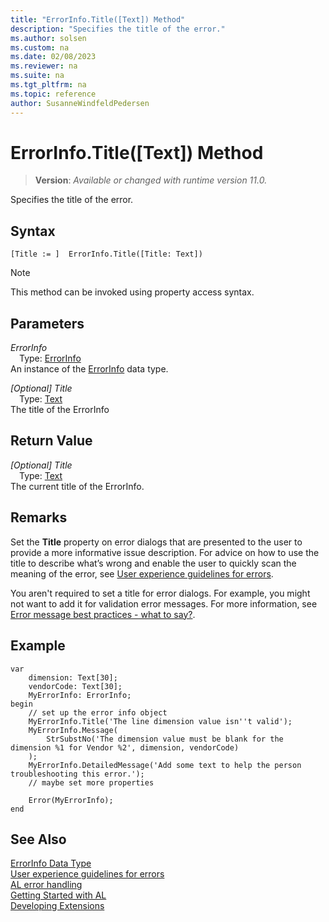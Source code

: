 ```yaml
---
title: "ErrorInfo.Title([Text]) Method"
description: "Specifies the title of the error."
ms.author: solsen
ms.custom: na
ms.date: 02/08/2023
ms.reviewer: na
ms.suite: na
ms.tgt_pltfrm: na
ms.topic: reference
author: SusanneWindfeldPedersen
---
```

[//]: # (START>DO_NOT_EDIT)
[//]: # (IMPORTANT:Do not edit any of the content between here and the END>DO_NOT_EDIT.)
[//]: # (Any modifications should be made in the .xml files in the ModernDev repo.)
# ErrorInfo.Title([Text]) Method
> **Version**: _Available or changed with runtime version 11.0._

Specifies the title of the error.


## Syntax
```AL
[Title := ]  ErrorInfo.Title([Title: Text])
```
> [!NOTE]
> This method can be invoked using property access syntax.
## Parameters
*ErrorInfo*  
&emsp;Type: [ErrorInfo](errorinfo-data-type.md)  
An instance of the [ErrorInfo](errorinfo-data-type.md) data type.  

*[Optional] Title*  
&emsp;Type: [Text](../text/text-data-type.md)  
The title of the ErrorInfo  


## Return Value
*[Optional] Title*  
&emsp;Type: [Text](../text/text-data-type.md)  
The current title of the ErrorInfo.


[//]: # (IMPORTANT: END>DO_NOT_EDIT)

## Remarks

Set the **Title** property on error dialogs that are presented to the user to provide a more informative issue description. For advice on how to use the title to describe what’s wrong and enable the user to quickly scan the meaning of the error, see [User experience guidelines for errors](../../devenv-error-handling-guidelines.md#error-message-titles).  

You aren't required to set a title for error dialogs. For example, you might not want to add it for validation error messages. For more information, see
[Error message best practices - what to say?](../../devenv-error-handling-guidelines.md#error_message_best_practices).


## Example 

```AL
var 
    dimension: Text[30];
    vendorCode: Text[30];
    MyErrorInfo: ErrorInfo;
begin
    // set up the error info object
    MyErrorInfo.Title('The line dimension value isn''t valid');
    MyErrorInfo.Message(
        StrSubstNo('The dimension value must be blank for the dimension %1 for Vendor %2', dimension, vendorCode)
    );
    MyErrorInfo.DetailedMessage('Add some text to help the person troubleshooting this error.');
    // maybe set more properties

    Error(MyErrorInfo);
end
```

## See Also

[ErrorInfo Data Type](errorinfo-data-type.md)  
[User experience guidelines for errors](../../devenv-error-handling-guidelines.md)  
[AL error handling](../../devenv-al-error-handling.md)  
[Getting Started with AL](../../devenv-get-started.md)  
[Developing Extensions](../../devenv-dev-overview.md)
